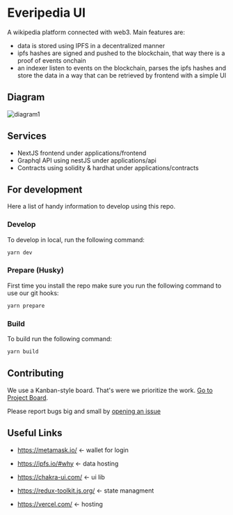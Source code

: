 # Everipedia UI

A wikipedia platform connected with web3. Main features are:

- data is stored using IPFS in a decentralized manner
- ipfs hashes are signed and pushed to the blockchain, that way there is a proof of events onchain
- an indexer listen to events on the blockchain, parses the ipfs hashes and store the data in a way that can be retrieved by frontend with a simple UI

## Diagram

![diagram1](https://user-images.githubusercontent.com/1288106/153891172-ca04c713-2ed6-4161-8bcc-001d5e83aef0.jpg)

## Services

- NextJS frontend under applications/frontend
- Graphql API using nestJS under applications/api
- Contracts using solidity & hardhat under applications/contracts

## For development

Here a list of handy information to develop using this repo.

### Develop

To develop in local, run the following command:

```bash
yarn dev
```

### Prepare (Husky)

First time you install the repo make sure you run the following command to use our git hooks:

```bash
yarn prepare
```

### Build

To build run the following command:

```bash
yarn build
```

## Contributing

We use a Kanban-style board. That's were we prioritize the work. [Go to Project Board](https://github.com/EveripediaNetwork/issues/projects).

Please report bugs big and small by [opening an issue](https://github.com/EveripediaNetwork/issues)

## Useful Links

- https://metamask.io/ <- wallet for login
- https://ipfs.io/#why <- data hosting

- https://chakra-ui.com/ <- ui lib
- https://redux-toolkit.js.org/ <- state managment
- https://vercel.com/ <- hosting

